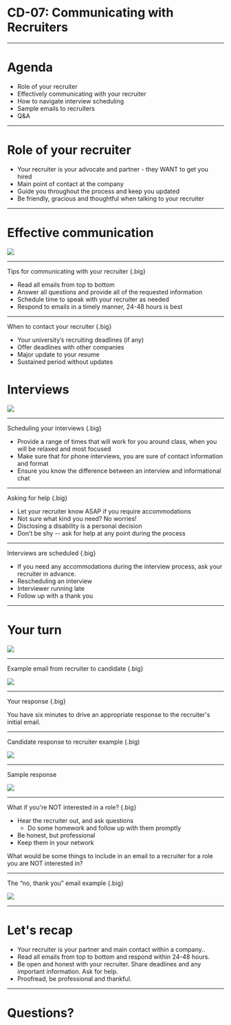 # CD-07: Communicating with Recruiters

<!--
Who, whether for an internship or job, has had experience working with a recruiter? What was the process like? [Elicit student responses and discussion.]

Did you ever experience uncertainty about how often you should reach out to your recruiter or what you should/shouldn’t share? [Elicit student responses.]

Hopefully this discussion clears up some of that uncertainty and provides you with some best practices for communicating with recruiters that you can apply right away. Whether you’ve never worked with a recruiter or have worked with many, this session is for you. Let’s get started!
-->

---

# Agenda

* Role of your recruiter
* Effectively communicating with your recruiter
* How to navigate interview scheduling
* Sample emails to recruiters
* Q&A

<!--
First we’ll go over the role your recruiter serves in your hiring process. This can slightly differ by employer but is generally similar across the board. Then we’ll talk about how to effectively communicate with your recruiter and how to navigate all the minor and major details of scheduling and participating in interviews. Then we’ll close out with some sample emails to recruiters and Q&A. 
-->

---

# Role of your recruiter

* Your recruiter is your advocate and partner - they WANT to get you hired
* Main point of contact at the company
* Guide you throughout the process and keep you updated
* Be friendly, gracious and thoughtful when talking to your recruiter

<!--
* Your recruiter is your advocate and partner.  Be kind, respectful, friendly, and honest in your communications. They’re there to help you, provide you with helpful resources, and to guide you through the overall process.
* While you may also be in touch with a hiring manager, your recruiter is typically your main point of contact during an interview process with a company. Make sure to keep them in the loop with any updates that affect your candidacy.
* Your recruiter will also guide you through the process and keep you updated. They will provide you with regular updates, so keep an eye on your inbox! Only your recruiter -- not your referral or friend. They can keep you updated on your stage of the interview/hiring process. You should always respond to your recruiter within 48 hours at most.
* Tip: It’s always good to express your thanks and show your appreciation. Your recruiters work hard to ensure that your process is as informative, timely, and smooth as possible. Show your positivity and gratitude -- it can go a long way!

Source: Photo by Webaroo.com.au on Unsplash
-->

---

# Effective communication

![](res/commrecruiter01.jpg)

<!--
Let’s move on to some guidelines for effectively communicating with your recruiter.

Source: Photo by Webaroo.com.au on Unsplash
-->

---

Tips for communicating with your recruiter {.big}

* Read all emails from top to bottom
* Answer all questions and provide all of the requested information
* Schedule time to speak with your recruiter as needed
* Respond to emails in a timely manner, 24-48 hours is best

<!--
It is super important that you follow these tips when communicating with recruiters:
* Read all emails from top to bottom: Recruiter emails oftentimes have a lot of information in them, and they don’t want you to miss anything! Be sure to scroll down and look for FAQs in case they’ve included them. Save your emails with recruiters to refer back to them as needed. Also make sure to read through all links or attached materials.
* Answer all the questions and provide all requested information to save time; a lot of inefficiency is caused by emailing back and forth unnecessarily, and you don’t want to slow down your process if you can avoid it!
* Some recruiters will have a link to their calendars in their emails to you so you can choose a good time that works best for you. Otherwise, they will ask you for your availability. Be aware of times zones - and make explicit plans. Make sure the contact details you provide are accurate and up-to-date and you are sure on who will be contacting whom, in the case of a follow up call, Skype, or GVC session.
* Recruiters try to respond to candidates as soon as possible. It’s important you do the same! Things can move pretty quickly at most companies, and you want to make sure you are keeping you recruiter posted with the most up to date information possible. At the same time, you want to be mindful of work-life balance. Keep in mind recruiters won’t be responding to emails late at night or during weekends and holidays; take this into account when emailing.
-->

---

When to contact your recruiter {.big}

* Your university’s recruiting deadlines (if any)
* Offer deadlines with other companies
* Major update to your resume
* Sustained period without updates

<!--
Students often ask, “Should I update my recruiter about that?” Here are some guidelines for when you definitely want to communicate with your recruiter:

University deadlines: Some universities have specific guidelines on when its students can or should accept internship or full-time job offers. These guidelines exist to serve YOU and make sure you have sufficient time to make the best decision for yourself. Check to see if your university has “NACE Guidelines” and mark your calendar accordingly. 

Company deadlines: If you’re interviewing with another company and receive an offer, let your recruiter know! You’ll hear recruiters refer to this as a “competing offer.” Having a competing offer can sometimes speed up the offer process at the other places where you’re interviewing. It would be a shame if you had to accept an offer with other possibilities on the table, so it’s important to be transparent with your recruiter to let them know if you have other offers or may soon.

Major update on your resume (e.g., new skill, award, conference, publication, etc.) - send it as a PDF!

When you haven’t heard from your recruiter in a while (~2 weeks)

Recruiters will usually give you a timeline of when you’ll hear from them next.
If you haven’t heard from them in a while, don’t worry! They likely have NOT forgotten about you. Don’t be afraid to send them an email if it has been 1-2 weeks since you last heard from them.

TIP: Always be truthful, open and honest with your recruiter! If they have the full picture of your status and options, they can guide your process with a company more comprehensively.

-->

# Interviews

![](res/commrecruiter02.jpg)

<!--
Now let’s move on to scheduling and going through interviews at a company.

Source: Photo by Nik MacMillan on Unsplash
-->

---

Scheduling your interviews {.big}

* Provide a range of times that will work for you around class, when you will be relaxed and most focused
* Make sure that for phone interviews, you are sure of contact information and format
* Ensure you know the difference between an interview and informational chat

<!--
* At most companies, recruiters will schedule your interviews, or they will introduce you to a recruiting coordinator. Recruiting coordinators partner with recruiters and candidates to schedule your interviews
* Generally, companies interview between 10am-4pm PST, Monday through Friday.
  * Everyone wants you to feel comfortable and at your best!
  * Provide times that work for you and your class schedule.
  * Make sure you know the format of any interview, as well as who will be contacting who  and when - if you’ll be using a format you’re not that familiar with, like coding on a Google doc, then practice ( we will address this specifically in a later session that touches on best practices in phone interviews)
* Sometimes, depending on the company, a recruiter or someone else in the company may want to start with an informational chat to start, before jumping in to official interviews. These will usually consist of talking about the role, company, and your resume. Ensure you have your resume in front of you and can speak about the experiences you want to highlight most, as well as having done at least some basic research on the company. It’s common in an informational session to be asked about your knowledge of the company and what interests you about working there. Be ready to answer very general questions meant to show you are serious about the job hunt.
-->

---

Asking for help {.big}

* Let your recruiter know ASAP if you require accommodations
* Not sure what kind you need? No worries!
* Disclosing a disability is a personal decision
* Don’t be shy -- ask for help at any point during the process

<!--
First Bullet:
* At Google, we’re committed to providing equal opportunities and magical experiences for everyone throughout the hiring process, regardless of your status, and almost all companies will feel similarly
* For example: A person who is hard of hearing might not want to have phone discussions. A recruiter will ask “would you like me to connect you to our Interview Accommodations Team? They can get you set up with an ASL interpreter, a loaner laptop you can use instead of a white board, a screen reader, or more.

Second Bullet
* If you’re not sure what type of accommodations you might need, don’t worry! Our trained team of specialists on our Interview Accommodations Team will work with you directly to identify what types of accommodations you might require.

Third & Fourth Bullet
* Your conversations with your recruiter and specialists are confidential, we won’t inform interviewers or hiring teams of a disability, only of the accommodation
* Asking for help will never work against you. We want to do our best to provide you with the best opportunity possible.
-->

---

Interviews are scheduled {.big}

* If you need any accommodations during the interview process, ask your recruiter in advance.
* Rescheduling an interview
* Interviewer running late
* Follow up with a thank you

<!--
Like we mentioned earlier, if you need any accommodations for your interview, let us know as soon as possible

Rescheduling an interview 
* If an interview absolutely needs to be rescheduled, let your recruiter and recruiting coordinator know on one email as soon as possible. It’s best practice to reply all to the email where your interview was originally scheduled.
* Keep rescheduling to a minimum - if you’re sick or there’s an emergency, we understand! But once your interview date is set, make sure to prepare yourself for that day
* Rescheduling multiple times might make you more anxious so it’s generally best to stick with your originally planned interview date.

Interviewer is late
* You’re waiting to start your interview and your interviewer is late! What do you do? [Elicit student responses.] Wait about 5 - 10 minutes. Interviewers are often going from meeting to meeting and conference rooms may not be booked near each other. *  After 5-10 minutes, email your recruiter and recruiting coordinator, once again on the same email, and let them know you haven’t heard from your interviewer yet. They’ll sort out what’s going on.

Thank you
* Most recruiters can’t share interviewers’ contact information with you directly, but feel free to send a note to your recruiter to pass along to your interviewer
* It’s always nice to thank your recruiting coordinator and recruiter for their help prepping you and getting you scheduled
-->

---

# Your turn

![](res/commrecruiter03.jpg)

<!--
Now that we’ve gone over some important information to consider when working with your recruiter, let’s put these best practices to use!

Source: Photo by NeONBRAND on Unsplash
-->

---

Example email from recruiter to candidate {.big}

![](res/commrecruiter04.png)

<!--
[Have 1-2 student volunteers read this email from a recruiter out loud to the class.]
-->

---

Your response {.big}

You have six minutes to drive an appropriate response to the recruiter's initial email.

<!--
Now, take six minutes to draft an appropriate response to your recruiter, Clarissa. I’ll switch the screen back so you can reference it while you type. [Revert to previous slide.]

[Give students six minutes to write and then ask for 1-2 student volunteers to read their versions. Highlight 1-2 things students did well in their response.]
-->

---

Candidate response to recruiter example {.big)

![](res/commrecruiter05.png)

<!--
Now that we’ve read an email exchange between a recruiter and candidate, take a look at this candidate’s response to their recruiter. Can you point out what’s wrong with the candidate’s response or what’s missing in this scenario? [Elicit and respond to student contributions.]

Response should include:
* The initial email from the recruiter states that there will be two technical interviews - remember to read all emails from top to bottom!
* Availability for interviews is given in EST, not PST like recruiter requested. 
* Availability for interviews is outside of general workings hours (late in the evening and on a Saturday). 
* Screenshot of transcript is pasted in body of email. Recruiter requested a pdf of both transcript and resume
* Availability should be specific: for example, list dates as Tuesday, May 29
* Initial email from recruiter says that the project questionnaire will be sent out within 24-48 hours. This usually means business hours. If you still haven’t received it within 48 business hours, you should reach out to your recruiter then.
* Don’t expect an immediate response especially when it’s outside of our general working hours. Notice that this person was replying to their recruiter very early hours in EST. Remember, Googlers try to get back to everyone within 24 hours.
* This person is sending multiple emails back to back. While it’s not necessarily a bad thing, it isn’t preferred for most recruiters. Keep you emails clear and concise. 
* It’s always nice to sign off with a thank you and your name! Be friendly!
-->

---

Sample response

![](res/commrecruiter06.png)

<!--
Here’s a good example of a positive response from a candidate to a recruiter. What are some things Jane did well here?  [Elicit and respond to student contributions]
-->

---

What if you're NOT interested in a role? {.big}

* Hear the recruiter out, and ask questions
    * Do some homework and follow up with them promptly
* Be honest, but professional
* Keep them in your network

What would be some things to include in an email to a recruiter for a role you are NOT interested in?

<!--
* If a recruiter contacts you out of the blue, you should respond at least once. Ask clarifying questions and do some homework to see if this is at all a good match for you. You don’t want them to waste your time, but don’t waste theirs, either.
* It may not be the PERFECT role, but if it is at all interesting to you, you should go forward. You’ll learn a lot through the application process.
* But if an opportunity truly is not for you, your should respond honestly and courteously. You don’t have to write a long email or provide too much detail, but you can definitely feel free to give some feedback and you should follow up promptly.
* It is not good professional etiquette to not respond, nor to lie. For example, don’t say you have a job if you don’t. 
* Remember you are still looking for a role and that people move around a lot. This recruiter could end up in a role or company years from now that could be your dream job, so you don’t want to burn bridges. Be polite, and if it seems like a good opportunity, you can ask to connect on LinkedIn or to be kept in mind for future roles that maybe be a better fit.
* Pose to audience - What would be some things to include in an email to a Recruiter for a role you are NOT interested in? [Elicit and respond to student contributions.]
-->

---

The “no, thank you” email example {.big}

![](res/commrecruiter07.png)

<!--
This could be sent as an email or copied and pasted into LinkedIn messages. Just remember best practices of spelling the recruiter’s name correctly and making sure details are correct. If you want to connect over LinkedIn or otherwise keep this person in your contacts (even if this role is not a good fit at this time) then follow up promptly on doing so. Keep it brief. Even if you give a specific detail on why this is not a fit, you don’t have to get too specific. Remember that it is not okay to lie, so keep it honest and courteous.
-->

---

# Let's recap

* Your recruiter is your partner and main contact within a company..
* Read all emails from top to bottom and respond within 24-48 hours.
* Be open and honest with your recruiter. Share deadlines and any important information. Ask for help.
* Proofread, be professional and thankful.

<!--
Don’t forget that you and your recruiter both want you to have a clear, efficient, and overall great hiring process -- regardless of whether or not the job is a best fit for you. They are your advocate. Be sure you read all aspects of the emails they send you, links included, and respond to their emails within 48 hours at the latest. Be transparent with them about your offers and ask for help when you need it or when you feel uncertain about something. Be professional and be grateful for their time and work with you. 
-->

---

# Questions?

<!--
Thank you all so much for participating today. What remaining questions do you have?
-->

